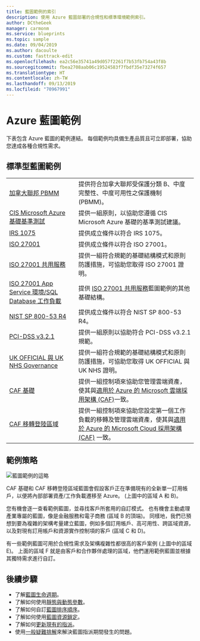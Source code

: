 ```yaml
---
title: 藍圖範例的索引
description: 使用 Azure 藍圖部署的合規性和標準環境範例索引。
author: DCtheGeek
manager: carmonm
ms.service: blueprints
ms.topic: sample
ms.date: 09/04/2019
ms.author: dacoulte
ms.custom: fasttrack-edit
ms.openlocfilehash: ea2c56e35741a49d057f2261f7b53fb754a43f8b
ms.sourcegitcommit: fbea2708aab06c19524583f7fbdf35e73274f657
ms.translationtype: HT
ms.contentlocale: zh-TW
ms.lasthandoff: 09/13/2019
ms.locfileid: "70967991"
---
```

# <a name="azure-blueprints-samples"></a>Azure 藍圖範例

下表包含 Azure 藍圖的範例連結。 每個範例均具備生產品質且可立即部署，協助您達成各種合規性需求。

## <a name="standards-based-blueprint-samples"></a>標準型藍圖範例

|  |  |
|---------|---------|
| [加拿大聯邦 PBMM](./canada-federal-pbmm/index.md) | 提供符合加拿大聯邦受保護分類 B、中度完整性、中度可用性之保護機制 (PBMM)。 |
| [CIS Microsoft Azure 基礎基準測試](./cis-azure-1.1.0/index.md)| 提供一組原則，以協助您遵循 CIS Microsoft Azure 基礎的基準測試建議。 |
| [IRS 1075](./irs-1075/index.md) | 提供成立條件以符合 IRS 1075。|
| [ISO 27001](./iso27001/index.md) | 提供成立條件以符合 ISO 27001。 |
| [ISO 27001 共用服務](./iso27001-shared/index.md) | 提供一組符合規範的基礎結構模式和原則防護措施，可協助您取得 ISO 27001 證明。 |
| [ISO 27001 App Service 環境/SQL Database 工作負載](./iso27001-ase-sql-workload/index.md) | 提供 [ISO 27001 共用服務](./iso27001-shared/index.md)藍圖範例的其他基礎結構。 |
| [NIST SP 800-53 R4](./nist-sp-800-53-rev4/index.md) | 提供成立條件以符合 NIST SP 800-53 R4。 |
| [PCI-DSS v3.2.1](./pci-dss-3.2.1/index.md) | 提供一組原則以協助符合 PCI-DSS v3.2.1 規範。 |
| [UK OFFICIAL 與 UK NHS Governance](./ukofficial/index.md) | 提供一組符合規範的基礎結構模式和原則防護措施，可協助您取得 UK OFFICIAL 與 UK NHS 證明。 |
| [CAF 基礎](./caf-foundation/index.md) | 提供一組控制項來協助您管理雲端資產，使其與[適用於 Azure 的 Microsoft 雲端採用架構 (CAF)](/azure/architecture/cloud-adoption/governance/journeys/index)一致。 |
| [CAF 移轉登陸區域](./caf-migrate-landing-zone/index.md) | 提供一組控制項來協助您設定第一個工作負載的移轉及管理雲端資產，使其與[適用於 Azure 的 Microsoft Cloud 採用架構 (CAF)](/azure/architecture/cloud-adoption/migrate/index) 一致。 |

## <a name="samples-strategy"></a>範例策略

![藍圖範例的這略](../media/blueprint-samples-strategy.png)

CAF 基礎和 CAF 移轉登陸區域藍圖會假設客戶正在準備現有的全新單一訂用帳戶，以便將內部部署資產/工作負載遷移至 Azure。
(上圖中的區域 A 和 B)。  

您有機會逐一查看範例藍圖，並尋找客戶所套用的自訂模式。 也有機會主動處理產業專屬的藍圖，像是金融服務和電子商務 (區域 B 的頂端)。 同樣地，我們已預想到要為複雜的架構考量建立藍圖，例如多個訂用帳戶、高可用性、跨區域資源，以及對現有訂用帳戶和資源實作控制項的客戶 (區域 C 和 D)。

有一些範例藍圖可用於合規性需求及架構複雜性都很高的客戶案例 (上圖中的區域 E)。 上面的區域 F 就是由客戶和合作夥伴處理的區域，他們運用範例藍圖並根據其獨特需求進行自訂。

## <a name="next-steps"></a>後續步驟

- 了解[藍圖生命週期](../concepts/lifecycle.md)。
- 了解如何使用[靜態與動態參數](../concepts/parameters.md)。
- 了解如何自訂[藍圖排序順序](../concepts/sequencing-order.md)。
- 了解如何使用[藍圖資源鎖定](../concepts/resource-locking.md)。
- 了解如何[更新現有的指派](../how-to/update-existing-assignments.md)。
- 使用[一般疑難排解](../troubleshoot/general.md)來解決藍圖指派期間發生的問題。